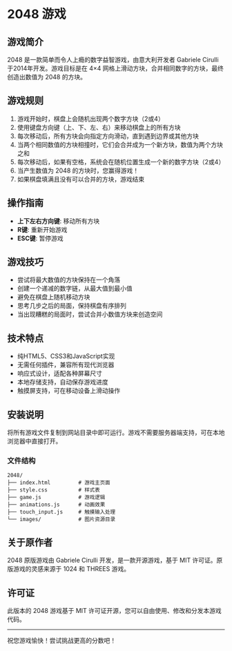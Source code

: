 # 2048 游戏

## 游戏简介

2048 是一款简单而令人上瘾的数字益智游戏，由意大利开发者 Gabriele Cirulli 于2014年开发。游戏目标是在 4×4 网格上滑动方块，合并相同数字的方块，最终创造出数值为 2048 的方块。

## 游戏规则

1. 游戏开始时，棋盘上会随机出现两个数字方块（2或4）
2. 使用键盘方向键（上、下、左、右）来移动棋盘上的所有方块
3. 每次移动后，所有方块会向指定方向滑动，直到遇到边界或其他方块
4. 当两个相同数值的方块相撞时，它们会合并成为一个新方块，数值为两个方块之和
5. 每次移动后，如果有空格，系统会在随机位置生成一个新的数字方块（2或4）
6. 当产生数值为 2048 的方块时，您赢得游戏！
7. 如果棋盘填满且没有可以合并的方块，游戏结束

## 操作指南

- **上下左右方向键**: 移动所有方块
- **R键**: 重新开始游戏
- **ESC键**: 暂停游戏

## 游戏技巧

- 尝试将最大数值的方块保持在一个角落
- 创建一个递减的数字链，从最大值到最小值
- 避免在棋盘上随机移动方块
- 思考几步之后的局面，保持棋盘有序排列
- 当出现糟糕的局面时，尝试合并小数值方块来创造空间

## 技术特点

- 纯HTML5、CSS3和JavaScript实现
- 无需任何插件，兼容所有现代浏览器
- 响应式设计，适配各种屏幕尺寸
- 本地存储支持，自动保存游戏进度
- 触摸屏支持，可在移动设备上滑动操作

## 安装说明

将所有游戏文件复制到网站目录中即可运行。游戏不需要服务器端支持，可在本地浏览器中直接打开。

### 文件结构
```
2048/
├── index.html         # 游戏主页面
├── style.css          # 样式表
├── game.js            # 游戏逻辑
├── animations.js      # 动画效果
├── touch_input.js     # 触摸输入处理
└── images/            # 图片资源目录
```

## 关于原作者

2048 原版游戏由 Gabriele Cirulli 开发，是一款开源游戏，基于 MIT 许可证。原版游戏的灵感来源于 1024 和 THREES 游戏。

## 许可证

此版本的 2048 游戏基于 MIT 许可证开源，您可以自由使用、修改和分发本游戏代码。

---

祝您游戏愉快！尝试挑战更高的分数吧！
